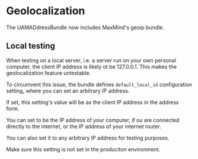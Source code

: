 Geolocalization
===============

The UAMADdressBundle now includes MaxMind's geoip bundle.

Local testing
-------------

When testing on a local server, i.e. a server run on your own personal computer, the client IP address
is likely ot be 127.0.0.1. This makes the geolocalization feature untestable.

To circumvent this issue, the bundle defines `default_local_id` configuration setting, where you can set an arbitrary IP address.

If set, this setting's value will be as the client IP address in the address form.

You can set to be the IP address of your computer, if ou are connected directly to the internet, or the IP address of your internet router.

You can also set it to any arbitrary IP address for testing purposes.

Make sure this setting is not set in the produciton environment.
